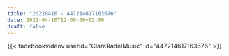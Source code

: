 ```yaml
---
title: "20220416 - 447214617163676"
date: 2022-04-16T12:00:00+02:00
draft: false
---
```


{{< facebookvideov userid="ClareRadelMusic" id="447214617163676" >}}